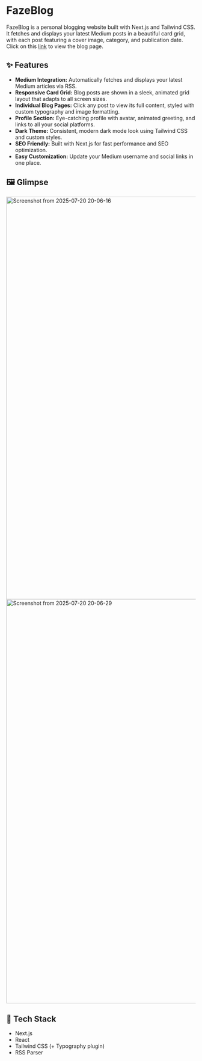 # FazeBlog

FazeBlog is a personal blogging website built with Next.js and Tailwind CSS. It fetches and displays your latest Medium posts in a beautiful card grid, with each post featuring a cover image, category, and publication date.
Click on this [link](https://blog.guptashubhang.tech/) to view the blog page.

## ✨ Features

- **Medium Integration:** Automatically fetches and displays your latest Medium articles via RSS.
- **Responsive Card Grid:** Blog posts are shown in a sleek, animated grid layout that adapts to all screen sizes.
- **Individual Blog Pages:** Click any post to view its full content, styled with custom typography and image formatting.
- **Profile Section:** Eye-catching profile with avatar, animated greeting, and links to all your social platforms.
- **Dark Theme:** Consistent, modern dark mode look using Tailwind CSS and custom styles.
- **SEO Friendly:** Built with Next.js for fast performance and SEO optimization.
- **Easy Customization:** Update your Medium username and social links in one place.

## 🖼️ Glimpse

<img width="1898" height="1071" alt="Screenshot from 2025-07-20 20-06-16" src="https://github.com/user-attachments/assets/e466bfa8-15eb-4988-b0e0-6e6a8447c5eb" />
<img width="1902" height="1076" alt="Screenshot from 2025-07-20 20-06-29" src="https://github.com/user-attachments/assets/0e8a6de2-442f-4df0-87c9-1a94a7034373" />

## 🚀 Tech Stack

- Next.js
- React
- Tailwind CSS (+ Typography plugin)
- RSS Parser
